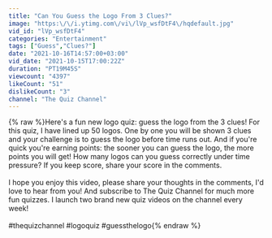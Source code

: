 ```yaml
---
title: "Can You Guess the Logo From 3 Clues?"
image: "https:\/\/i.ytimg.com\/vi\/lVp_wsfDtF4\/hqdefault.jpg"
vid_id: "lVp_wsfDtF4"
categories: "Entertainment"
tags: ["Guess","Clues?"]
date: "2021-10-16T14:57:00+03:00"
vid_date: "2021-10-15T17:00:22Z"
duration: "PT19M45S"
viewcount: "4397"
likeCount: "51"
dislikeCount: "3"
channel: "The Quiz Channel"
---
```

{% raw %}Here's a fun new logo quiz: guess the logo from the 3 clues! For this quiz, I have lined up 50 logos. One by one you will be shown 3 clues and your challenge is to guess the logo before time runs out. And if you're quick you're earning points: the sooner you can guess the logo, the more points you will get! How many logos can you guess correctly under time pressure? If you keep score, share your score in the comments.<br /><br />I hope you enjoy this video, please share your thoughts in the comments, I'd love to hear from you! And subscribe to The Quiz Channel for much more fun quizzes. I launch two brand new quiz videos on the channel every week!<br /><br />#thequizchannel #logoquiz #guessthelogo{% endraw %}
